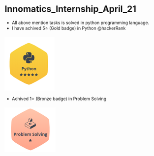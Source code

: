 # Innomatics_Internship_April_21

 - All above mention tasks is solved in python programming language.
 - I have achived 5⭐ (Gold badge) in Python @hackerRank
 
 ![5 start python](https://github.com/paramchoksi/Innomatics_Internship_April_21/blob/main/5_star_python.png?raw=true)

 - Achived 1⭐ (Bronze badge) in Problem Solving
 
![1 star Problem Solving](https://github.com/paramchoksi/Innomatics_Internship_April_21/blob/main/1_star_problemSolving.png?raw=true)

